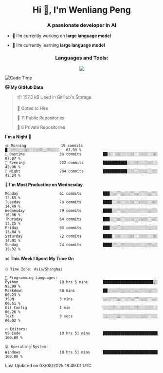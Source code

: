 <h1 align="center">Hi 👋, I'm Wenliang Peng</h1>
<h3 align="center">A passionate developer in AI</h3>

- 🔭 I’m currently working on **large language model**

- 🌱 I’m currently learning **large language model**

<!-- <h3 align="left">Connect with me:</h3> -->
<!-- <p align="left">
</p> -->

<h3 align="center">Languages and Tools:</h3>
<p align="center">
  <a href="https://skillicons.dev">
    <img src="https://skillicons.dev/icons?i=cpp,ros,docker,azure,git,linux,py,pytorch,cmake,githubactions,powershell,md&perline=6" />
  </a>
</p>


<!-- <p><img align="center" src="https://github-readme-stats.vercel.app/api/top-langs?username=bpwl0121&show_icons=true&locale=en&layout=compact" alt="bpwl0121" /></p> -->

<!-- <p><img align="center" src="https://github-readme-streak-stats.herokuapp.com/?user=bpwl0121&" alt="bpwl0121" /></p> -->

<!--START_SECTION:waka-->
![Code Time](http://img.shields.io/badge/Code%20Time-333%20hrs%2025%20mins-blue)

**🐱 My GitHub Data** 

> 📦 157.3 kB Used in GitHub's Storage 
 > 
> 💼 Opted to Hire
 > 
> 📜 11 Public Repositories 
 > 
> 🔑 8 Private Repositories 
 > 
**I'm a Night 🦉** 

```text
🌞 Morning                19 commits          █░░░░░░░░░░░░░░░░░░░░░░░░   03.93 % 
🌆 Daytime                38 commits          ██░░░░░░░░░░░░░░░░░░░░░░░   07.87 % 
🌃 Evening                222 commits         ███████████░░░░░░░░░░░░░░   45.96 % 
🌙 Night                  204 commits         ███████████░░░░░░░░░░░░░░   42.24 % 
```
📅 **I'm Most Productive on Wednesday** 

```text
Monday                   61 commits          ███░░░░░░░░░░░░░░░░░░░░░░   12.63 % 
Tuesday                  70 commits          ████░░░░░░░░░░░░░░░░░░░░░   14.49 % 
Wednesday                79 commits          ████░░░░░░░░░░░░░░░░░░░░░   16.36 % 
Thursday                 64 commits          ███░░░░░░░░░░░░░░░░░░░░░░   13.25 % 
Friday                   63 commits          ███░░░░░░░░░░░░░░░░░░░░░░   13.04 % 
Saturday                 72 commits          ████░░░░░░░░░░░░░░░░░░░░░   14.91 % 
Sunday                   74 commits          ████░░░░░░░░░░░░░░░░░░░░░   15.32 % 
```


📊 **This Week I Spent My Time On** 

```text
🕑︎ Time Zone: Asia/Shanghai

💬 Programming Languages: 
Python                   10 hrs 5 mins       ███████████████████████░░   92.99 % 
Markdown                 40 mins             ██░░░░░░░░░░░░░░░░░░░░░░░   06.23 % 
JSON                     3 mins              ░░░░░░░░░░░░░░░░░░░░░░░░░   00.51 % 
Git Config               1 min               ░░░░░░░░░░░░░░░░░░░░░░░░░   00.26 % 
Text                     0 secs              ░░░░░░░░░░░░░░░░░░░░░░░░░   00.02 % 

🔥 Editors: 
VS Code                  10 hrs 51 mins      █████████████████████████   100.00 % 

💻 Operating System: 
Windows                  10 hrs 51 mins      █████████████████████████   100.00 % 
```


 Last Updated on 03/08/2025 18:49:01 UTC
<!--END_SECTION:waka-->
